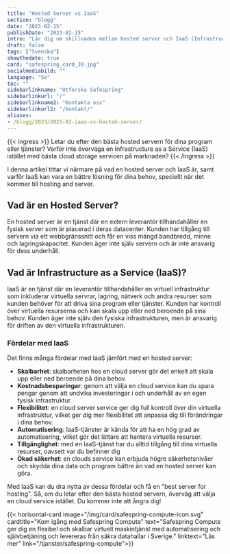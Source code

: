 ```yaml
---
title: "Hosted Server vs IaaS"
section: "blogg"
date: "2023-02-15"
publishDate: "2023-02-15"
intro: "Lär dig om skillnaden mellan hosted server och IaaS (Infrastructure as a Service) och upptäck varför IaaS kan vara en bättre lösning för dina behov."
draft: false
tags: ["Svenska"]
showthedate: true
card: "safespring_card_39.jpg"
socialmediabild: ""
language: "Se"
toc: ""
sidebarlinkname: "Utforska Safespring"
sidebarlinkurl: "/"
sidebarlinkname2: "Kontakta oss"
sidebarlinkurl2: "/kontakt/"
aliases:
- /blogg/2023/2023-02-iaas-vs-hosted-server/
---
```


{{< ingress >}} 
Letar du efter den bästa hosted servern för dina program eller tjänster? Varför inte överväga en Infrastructure as a Service (IaaS) istället med bästa cloud storage servicen på marknaden?
{{< /ingress >}}

I denna artikel tittar vi närmare på vad en hosted server och IaaS är, samt varför IaaS kan vara en bättre lösning för dina behov, speciellt när det kommer till hosting and server.

## Vad är en Hosted Server?
En hosted server är en tjänst där en extern leverantör tillhandahåller en fysisk server som är placerad i deras datacenter. Kunden har tillgång till servern via ett webbgränssnitt och får en viss mängd bandbredd, minne och lagringskapacitet. Kunden äger inte själv servern och är inte ansvarig för dess underhåll.

## Vad är Infrastructure as a Service (IaaS)?
IaaS är en tjänst där en leverantör tillhandahåller en virtuell infrastruktur som inkluderar virtuella servrar, lagring, nätverk och andra resurser som kunden behöver för att driva sina program eller tjänster. Kunden har kontroll över virtuella resurserna och kan skala upp eller ned beroende på sina behov. Kunden äger inte själv den fysiska infrastrukturen, men är ansvarig för driften av den virtuella infrastrukturen.

### Fördelar med IaaS
Det finns många fördelar med IaaS jämfört med en hosted server:

- **Skalbarhet**: skalbarheten hos en cloud server gör det enkelt att skala upp eller ned beroende på dina behov.
- **Kostnadsbesparingar**: genom att välja en cloud service kan du spara pengar genom att undvika investeringar i och underhåll av en egen fysisk infrastruktur.
- **Flexibilitet**: en cloud server service ger dig full kontroll över din virtuella infrastruktur, vilket ger dig mer flexibilitet att anpassa dig till förändringar i dina behov.
- **Automatisering**: IaaS-tjänster är kända för att ha en hög grad av automatisering, vilket gör det lättare att hantera virtuella resurser.
- **Tillgänglighet**: med en IaaS-tjänst har du alltid tillgång till dina virtuella resurser, oavsett var du befinner dig
- **Ökad säkerhet**: en clouds service kan erbjuda högre säkerhetsnivåer och skydda dina data och program bättre än vad en hosted server kan göra.

Med IaaS kan du dra nytta av dessa fördelar och få en "best server for hosting". Så, om du letar efter den bästa hosted servern, överväg att välja en cloud service istället. Du kommer inte att ångra dig!

{{< horisontal-card image="/img/card/safespring-compute-icon.svg" cardtitle="Kom igång med Safespring Compute" text="Safespring Compute ger dig en flexibel och skalbar virtuell maskintjänst med automatisering och självbetjäning och levereras från säkra datahallar i Sverige." linktext="Läs mer" link="/tjanster/safespring-compute">}}
